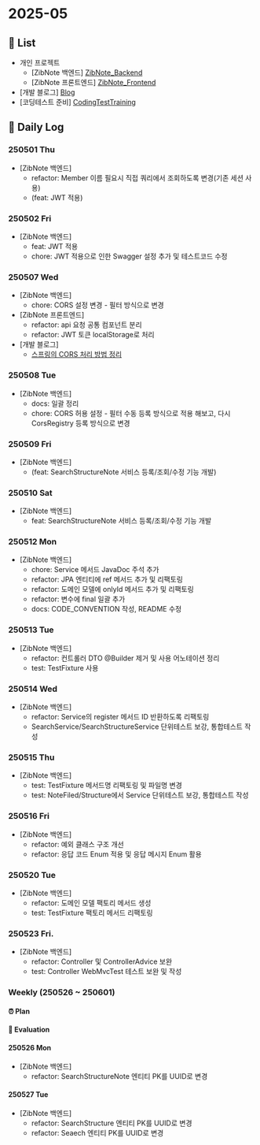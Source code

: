 # 2025-05

## 🌿 List
- 개인 프로젝트
    - [ZibNote 백엔드] [ZibNote_Backend](https://github.com/sshyuny/ZibNote_Backend)
    - [ZibNote 프론트엔드] [ZibNote_Frontend](https://github.com/sshyuny/ZibNote_Frontend)
- [개발 블로그] [Blog](https://sshyu.tistory.com/)
- [코딩테스트 준비] [CodingTestTraining](https://github.com/sshyuny/CodingTestTraining)

## 🌿 Daily Log

### 250501 Thu
- [ZibNote 백엔드]
    - refactor: Member 이름 필요시 직접 쿼리에서 조회하도록 변경(기존 세션 사용)
    - (feat: JWT 적용)

### 250502 Fri
- [ZibNote 백엔드]
    - feat: JWT 적용
    - chore: JWT 적용으로 인한 Swagger 설정 추가 및 테스트코드 수정

### 250507 Wed
- [ZibNote 백엔드]
    - chore: CORS 설정 변경 - 필터 방식으로 변경
- [ZibNote 프론트엔드]
    - refactor: api 요청 공통 컴포넌트 분리
    - refactor: JWT 토큰 localStorage로 처리
- [개발 블로그]
    - [스프링의 CORS 처리 방법 정리](https://sshyu.tistory.com/49)

### 250508 Tue
- [ZibNote 백엔드]
    - docs: 일괄 정리
    - chore: CORS 허용 설정 - 필터 수동 등록 방식으로 적용 해보고, 다시 CorsRegistry 등록 방식으로 변경

### 250509 Fri
- [ZibNote 백엔드]
    - (feat: SearchStructureNote 서비스 등록/조회/수정 기능 개발)

### 250510 Sat
- [ZibNote 백엔드]
    - feat: SearchStructureNote 서비스 등록/조회/수정 기능 개발

### 250512 Mon
- [ZibNote 백엔드]
    - chore: Service 메서드 JavaDoc  주석 추가
    - refactor: JPA 엔티티에 ref 메서드 추가 및 리팩토링
    - refactor: 도메인 모델에 onlyId 메서드 추가 및 리팩토링
    - refactor: 변수에 final 일괄 추가
    - docs: CODE_CONVENTION 작성, README 수정

### 250513 Tue
- [ZibNote 백엔드]
    - refactor: 컨트롤러 DTO @Builder 제거 및 사용 어노테이션 정리
    - test: TestFixture 사용

### 250514 Wed
- [ZibNote 백엔드]
    - refactor: Service의 register 메서드 ID 반환하도록 리팩토링
    - SearchService/SearchStructureService 단위테스트 보강, 통합테스트 작성

### 250515 Thu
- [ZibNote 백엔드]
    - test: TestFixture 메서드명 리팩토링 및 파일명 변경
    - test: NoteFiled/Structure에서 Service 단위테스트 보강, 통합테스트 작성

### 250516 Fri
- [ZibNote 백엔드]
    - refactor: 예외 클래스 구조 개선
    - refactor: 응답 코드 Enum 적용 및 응답 메시지 Enum 활용

### 250520 Tue
- [ZibNote 백엔드]
    - refactor: 도메인 모델 팩토리 메서드 생성
    - test: TestFixture 팩토리 메서드 리팩토링

### 250523 Fri.
- [ZibNote 백엔드]
    - refactor: Controller 및 ControllerAdvice 보완
    - test: Controller WebMvcTest 테스트 보완 및 작성

### Weekly (250526 ~ 250601)
#### ⏰ Plan
#### 📝 Evaluation

#### 250526 Mon
- [ZibNote 백엔드]
    - refactor: SearchStructureNote 엔티티 PK를 UUID로 변경

#### 250527 Tue
- [ZibNote 백엔드]
    - refactor: SearchStructure 엔티티 PK를 UUID로 변경
    - refactor: Seaech 엔티티 PK를 UUID로 변경
